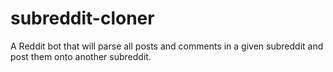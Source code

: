 # subreddit-cloner
A Reddit bot that will parse all posts and comments in a given subreddit and post them onto another subreddit.
